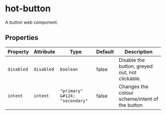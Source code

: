 # hot-button

A button web component.

## Properties

| Property   | Attribute  | Type                           | Default | Description                                    |
| ---------- | ---------- | ------------------------------ | ------- | ---------------------------------------------- |
| `disabled` | `disabled` | `boolean`                      | false   | Disable the button, greyed out, not clickable. |
| `intent`   | `intent`   | `"primary" &#124; "secondary"` | false   | Changes the colour scheme/intent of the button |
